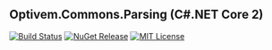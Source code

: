 ## Optivem.Commons.Parsing (C#.NET Core 2)

[![Build Status](https://img.shields.io/appveyor/ci/optivem/csharp-commons-parsing.svg)](https://ci.appveyor.com/project/optivem/csharp-commons-parsing)
[![NuGet Release](https://img.shields.io/nuget/v/Optivem.Commons.Parsing.svg)](https://www.nuget.org/packages/Optivem.Commons.Parsing)
[![MIT License](http://img.shields.io/badge/license-MIT-brightgreen.svg)](http://opensource.org/licenses/MIT)